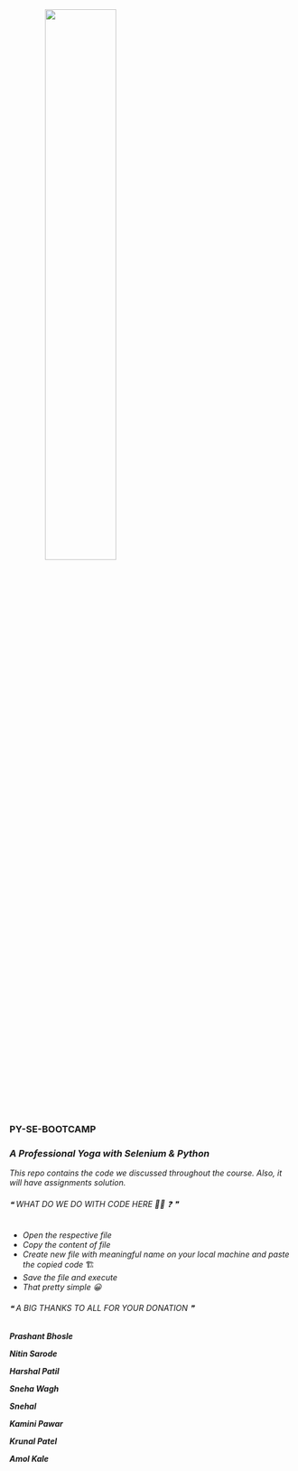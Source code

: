 
<img src="./pythonclipart.png" style="width:50%; text-align: center">

### PY-SE-BOOTCAMP 

### _A Professional Yoga with Selenium & Python_  

_This repo contains the code we discussed throughout the course. Also, it will have assignments solution._

###### ❝ WHAT DO WE DO WITH CODE HERE :ok_woman: :question: ❞
- _Open the respective file_ 
- _Copy the content of file_
- _Create new file with meaningful name on your local machine and paste the copied code_ 🏗
- _Save the file and execute_
- _That pretty simple 😀_

###### ❝ A BIG THANKS TO ALL FOR YOUR DONATION ❞

__*Prashant Bhosle*__

__*Nitin Sarode*__

__*Harshal Patil*__

__*Sneha Wagh*__

__*Snehal*__

__*Kamini Pawar*__

__*Krunal Patel*__

__*Amol Kale*__

